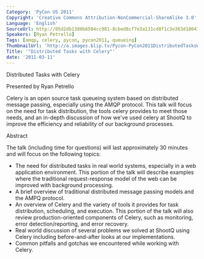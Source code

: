 ```yaml
---
Category: 'PyCon US 2011'
Copyright: 'Creative Commons Attribution-NonCommercial-ShareAlike 3.0'
Language: 'English'
SourceUrl: http://05d2db1380b6504cc981-8cbed8cf7e3a131cd8f1c3e383d10041.r93.cf2.rackcdn.com/pycon-us-2011/452_distributed-tasks-with-celery.mp4
Speakers: [Ryan Petrello]
Tags: [amqp, celery, pycon, pycon2011, queueing]
ThumbnailUrl: 'http://a.images.blip.tv/Pycon-PyCon2011DistributedTasksWithCelery711.png'
Title: '"Distributed Tasks with Celery"'
date: '2011-03-11'
---
```

Distributed Tasks with Celery

Presented by Ryan Petrello

Celery is an open source task queueing system based on distributed message
passing, especially using the AMQP protocol. This talk will focus on the need
for task distribution, the tools celery provides to meet those needs, and an
in-depth discussion of how we've used celery at ShootQ to improve the
efficiency and reliability of our background processes.

Abstract

The talk (including time for questions) will last approximately 30 minutes and
will focus on the following topics:

  * The need for distributed tasks in real world systems, especially in a web application environment. This portion of the talk will describe examples where the traditional request-response model of the web can be improved with background processing. 
  * A brief overview of traditional distributed message passing models and the AMPQ protocol. 
  * An overview of Celery and the variety of tools it provides for task distribution, scheduling, and execution. This portion of the talk will also review production-oriented components of Celery, such as monitoring, error detection/reporting, and error recovery. 
  * Real world discussion of several problems we solved at ShootQ using Celery including before-and-after looks at our implementations. 
  * Common pitfalls and gotchas we encountered while working with Celery. 

